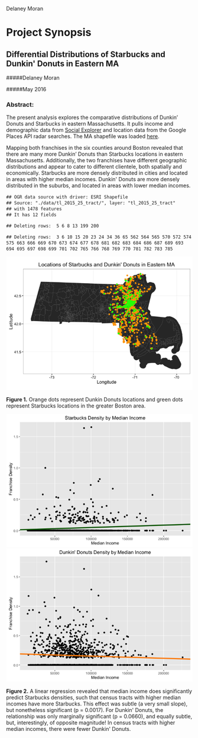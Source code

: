 Delaney Moran  
# Project Synopsis

## Differential Distributions of Starbucks and Dunkin' Donuts in Eastern MA

#####Delaney Moran 

#####May 2016

### Abstract: 

  The present analysis explores the comparative distributions of Dunkin’ Donuts and Starbucks in eastern Massachusetts. It pulls income and demographic data from [Social Explorer](http://old.socialexplorer.com/pub/reportdata/HtmlResults.aspx?reportid=R11178485) and location data from the Google Places API radar searches. The MA shapefile was loaded [here](https://catalog.data.gov/dataset/tiger-line-shapefile-2015-state-massachusetts-current-census-tract-state-based-shapefile).

  Mapping both franchises in the six counties around Boston revealed that there are many more Dunkin’ Donuts than Starbucks locations in eastern Massachusetts. Additionally, the two franchises have different geographic distributions and appear to cater to different clientele, both spatially and economically. Starbucks are more densely distributed in cities and located in areas with higher median incomes. Dunkin' Donuts are more densely distributed in the suburbs, and located in areas with lower median incomes.




```
## OGR data source with driver: ESRI Shapefile 
## Source: "./data/tl_2015_25_tract/", layer: "tl_2015_25_tract"
## with 1478 features
## It has 12 fields
```

```
## Deleting rows:  5 6 8 13 199 200
```

```
## Deleting rows:  3 6 10 15 20 23 24 34 36 65 562 564 565 570 572 574 575 663 666 669 670 673 674 677 678 681 682 683 684 686 687 689 693 694 695 697 698 699 701 702 765 766 768 769 770 781 782 783 785
```

![](README_files/figure-html/unnamed-chunk-1-1.png)

__Figure 1.__ Orange dots represent Dunkin Donuts locations and green dots represent Starbucks locations in the greater Boston area.





![](README_files/figure-html/unnamed-chunk-3-1.png)![](README_files/figure-html/unnamed-chunk-3-2.png)


__Figure 2.__ A linear regression revealed that median income does significantly predict Starbucks densities, such that census tracts with higher median incomes have more Starbucks. This effect was subtle (a very small slope), but nonetheless significant (p = 0.0017). For Dunkin' Donuts, the relationship was only marginally significant (p = 0.0660), and equally subtle, but, interestingly, of opposite magnitude! In census tracts with higher median incomes, there were fewer Dunkin' Donuts.
